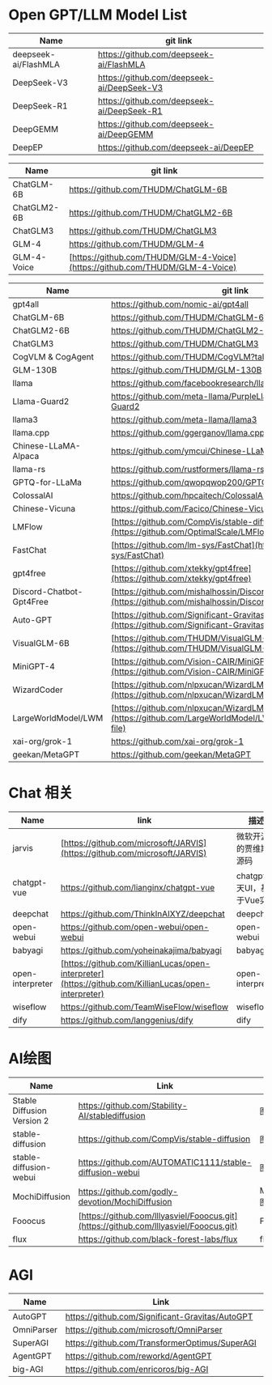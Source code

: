 # Open GPT/LLM Model List
| Name                  | git link                                         |
| --------------------- | ------------------------------------------------ |
| deepseek-ai/FlashMLA | https://github.com/deepseek-ai/FlashMLA              |
| DeepSeek-V3 | https://github.com/deepseek-ai/DeepSeek-V3              |
| DeepSeek-R1 | https://github.com/deepseek-ai/DeepSeek-R1              |
| DeepGEMM | https://github.com/deepseek-ai/DeepGEMM              |
| DeepEP | https://github.com/deepseek-ai/DeepEP              |

| Name                  | git link                                         |
| --------------------- | ------------------------------------------------ |
| ChatGLM-6B            | https://github.com/THUDM/ChatGLM-6B              |
| ChatGLM2-6B           | https://github.com/THUDM/ChatGLM2-6B              |
| ChatGLM3           | https://github.com/THUDM/ChatGLM3              |
| GLM-4           | https://github.com/THUDM/GLM-4              |
| GLM-4-Voice           | [https://github.com/THUDM/GLM-4-Voice](https://github.com/THUDM/GLM-4-Voice)              |


| Name                  | git link                                         |
| --------------------- | ------------------------------------------------ |
| gpt4all               | https://github.com/nomic-ai/gpt4all              |
| ChatGLM-6B            | https://github.com/THUDM/ChatGLM-6B              |
| ChatGLM2-6B           | https://github.com/THUDM/ChatGLM2-6B              |
| ChatGLM3           | https://github.com/THUDM/ChatGLM3              |
| CogVLM & CogAgent           | https://github.com/THUDM/CogVLM?tab=readme-ov-file              |
| GLM-130B              | https://github.com/THUDM/GLM-130B                |
| llama                 | https://github.com/facebookresearch/llama        |
| Llama-Guard2                 | https://github.com/meta-llama/PurpleLlama/tree/main/Llama-Guard2        |
| llama3                 | https://github.com/meta-llama/llama3        |
| llama.cpp             | https://github.com/ggerganov/llama.cpp           |
| Chinese-LLaMA-Alpaca  | https://github.com/ymcui/Chinese-LLaMA-Alpaca    |
| llama-rs              | https://github.com/rustformers/llama-rs          |
| GPTQ-for-LLaMa        | https://github.com/qwopqwop200/GPTQ-for-LLaMa    |
| ColossalAI            | https://github.com/hpcaitech/ColossalAI          |
| Chinese-Vicuna        | https://github.com/Facico/Chinese-Vicuna         |
| LMFlow      | [https://github.com/CompVis/stable-diffusion](https://github.com/OptimalScale/LMFlow)      |
| FastChat      | [https://github.com/lm-sys/FastChat](https://github.com/lm-sys/FastChat)      | 
| gpt4free      | [https://github.com/xtekky/gpt4free](https://github.com/xtekky/gpt4free)| 
| Discord-Chatbot-Gpt4Free      | [https://github.com/mishalhossin/Discord-Chatbot-Gpt4Free](https://github.com/mishalhossin/Discord-Chatbot-Gpt4Free)      | 
| Auto-GPT      | [https://github.com/Significant-Gravitas/Auto-GPT](https://github.com/Significant-Gravitas/Auto-GPT)      | 
| VisualGLM-6B     | [https://github.com/THUDM/VisualGLM-6B](https://github.com/THUDM/VisualGLM-6B)      | 
| MiniGPT-4     | [https://github.com/Vision-CAIR/MiniGPT-4](https://github.com/Vision-CAIR/MiniGPT-4)      | 
| WizardCoder     | [https://github.com/nlpxucan/WizardLM/tree/main/WizardCoder](https://github.com/nlpxucan/WizardLM/tree/main/WizardCoder)      | 
| LargeWorldModel/LWM     | [https://github.com/nlpxucan/WizardLM/tree/main/WizardCoder](https://github.com/LargeWorldModel/LWM?tab=readme-ov-file)      | 
| xai-org/grok-1     | https://github.com/xai-org/grok-1      | 
| geekan/MetaGPT     | https://github.com/geekan/MetaGPT      | 

# Chat 相关
| Name  |  link  | 描述 |
| ----- | ------ | ---- |
| jarvis | [https://github.com/microsoft/JARVIS](https://github.com/microsoft/JARVIS) | 微软开源的贾维斯源码 |
| chatgpt-vue | https://github.com/lianginx/chatgpt-vue | chatgpt聊天UI，基于Vue实现 |
| deepchat | https://github.com/ThinkInAIXYZ/deepchat | deepchat |
| open-webui | https://github.com/open-webui/open-webui | open-webui |
| babyagi | https://github.com/yoheinakajima/babyagi | babyagi |
| open-interpreter | [https://github.com/KillianLucas/open-interpreter](https://github.com/KillianLucas/open-interpreter) | open-interpreter |
| wiseflow | https://github.com/TeamWiseFlow/wiseflow | wiseflow |
| dify | https://github.com/langgenius/dify | dify |

# AI绘图
| Name | Link | 描述 |
| ----- | ---- | ----|
| Stable Diffusion Version 2      |  https://github.com/Stability-AI/stablediffusion     | 图片生成 |
| stable-diffusion      | https://github.com/CompVis/stable-diffusion      | 图片生成 |
| stable-diffusion-webui      | https://github.com/AUTOMATIC1111/stable-diffusion-webui      | 图片生成 |
| MochiDiffusion      | https://github.com/godly-devotion/MochiDiffusion      | M1\M2图片生成 |
| Fooocus | [https://github.com/lllyasviel/Fooocus.git](https://github.com/lllyasviel/Fooocus.git) | Fooocus |
| flux     | https://github.com/black-forest-labs/flux     | flux |

# AGI
| Name | Link | 描述 |
| ----- | ---- | ----|
| AutoGPT     |  https://github.com/Significant-Gravitas/AutoGPT     | AutoGPT |
| OmniParser     |  https://github.com/microsoft/OmniParser     | OmniParser |
| SuperAGI     |  https://github.com/TransformerOptimus/SuperAGI     | SuperAGI |
| AgentGPT     |  https://github.com/reworkd/AgentGPT     | AgentGPT |
| big-AGI     |  https://github.com/enricoros/big-AGI     | big-AGI |
